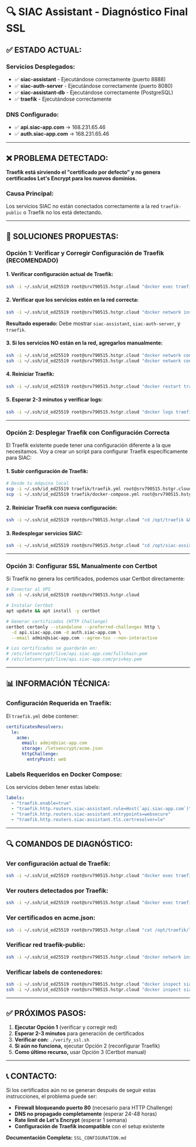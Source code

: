 # 🔍 SIAC Assistant - Diagnóstico Final SSL

## ✅ **ESTADO ACTUAL:**

### **Servicios Desplegados:**
- ✅ **siac-assistant** - Ejecutándose correctamente (puerto 8888)
- ✅ **siac-auth-server** - Ejecutándose correctamente (puerto 8080)  
- ✅ **siac-assistant-db** - Ejecutándose correctamente (PostgreSQL)
- ✅ **traefik** - Ejecutándose correctamente

### **DNS Configurado:**
- ✅ **api.siac-app.com** → 168.231.65.46
- ✅ **auth.siac-app.com** → 168.231.65.46

---

## ❌ **PROBLEMA DETECTADO:**

**Traefik está sirviendo el "certificado por defecto" y no genera certificados Let's Encrypt para los nuevos dominios.**

### **Causa Principal:**
Los servicios SIAC no están conectados correctamente a la red `traefik-public` o Traefik no los está detectando.

---

## 🔧 **SOLUCIONES PROPUESTAS:**

### **Opción 1: Verificar y Corregir Configuración de Traefik (RECOMENDADO)**

#### **1. Verificar configuración actual de Traefik:**
```bash
ssh -i ~/.ssh/id_ed25519 root@srv790515.hstgr.cloud "docker exec traefik cat /etc/traefik/traefik.yml"
```

#### **2. Verificar que los servicios estén en la red correcta:**
```bash
ssh -i ~/.ssh/id_ed25519 root@srv790515.hstgr.cloud "docker network inspect traefik-public | jq -r '.[0].Containers | to_entries[] | .value.Name'"
```

**Resultado esperado:** Debe mostrar `siac-assistant`, `siac-auth-server`, y `traefik`.

#### **3. Si los servicios NO están en la red, agregarlos manualmente:**
```bash
ssh -i ~/.ssh/id_ed25519 root@srv790515.hstgr.cloud "docker network connect traefik-public siac-assistant"
ssh -i ~/.ssh/id_ed25519 root@srv790515.hstgr.cloud "docker network connect traefik-public siac-auth-server"
```

#### **4. Reiniciar Traefik:**
```bash
ssh -i ~/.ssh/id_ed25519 root@srv790515.hstgr.cloud "docker restart traefik"
```

#### **5. Esperar 2-3 minutos y verificar logs:**
```bash
ssh -i ~/.ssh/id_ed25519 root@srv790515.hstgr.cloud "docker logs traefik --tail 50 | grep -i 'api.siac-app.com\\|auth.siac-app.com\\|certificate'"
```

---

### **Opción 2: Desplegar Traefik con Configuración Correcta**

El Traefik existente puede tener una configuración diferente a la que necesitamos. Voy a crear un script para configurar Traefik específicamente para SIAC:

#### **1. Subir configuración de Traefik:**
```bash
# Desde tu máquina local
scp -i ~/.ssh/id_ed25519 traefik/traefik.yml root@srv790515.hstgr.cloud:/opt/traefik/
scp -i ~/.ssh/id_ed25519 traefik/docker-compose.yml root@srv790515.hstgr.cloud:/opt/traefik/
```

#### **2. Reiniciar Traefik con nueva configuración:**
```bash
ssh -i ~/.ssh/id_ed25519 root@srv790515.hstgr.cloud "cd /opt/traefik && docker-compose down && docker-compose up -d"
```

#### **3. Redesplegar servicios SIAC:**
```bash
ssh -i ~/.ssh/id_ed25519 root@srv790515.hstgr.cloud "cd /opt/siac-assistant && docker-compose -f docker-compose.production.yml down && docker-compose -f docker-compose.production.yml up -d"
```

---

### **Opción 3: Configurar SSL Manualmente con Certbot**

Si Traefik no genera los certificados, podemos usar Certbot directamente:

```bash
# Conectar al VPS
ssh -i ~/.ssh/id_ed25519 root@srv790515.hstgr.cloud

# Instalar Certbot
apt update && apt install -y certbot

# Generar certificados (HTTP Challenge)
certbot certonly --standalone --preferred-challenges http \
  -d api.siac-app.com -d auth.siac-app.com \
  --email admin@siac-app.com --agree-tos --non-interactive

# Los certificados se guardarán en:
# /etc/letsencrypt/live/api.siac-app.com/fullchain.pem
# /etc/letsencrypt/live/api.siac-app.com/privkey.pem
```

---

## 📊 **INFORMACIÓN TÉCNICA:**

### **Configuración Requerida en Traefik:**

El `traefik.yml` debe contener:
```yaml
certificatesResolvers:
  le:
    acme:
      email: admin@siac-app.com
      storage: /letsencrypt/acme.json
      httpChallenge:
        entryPoint: web
```

### **Labels Requeridos en Docker Compose:**

Los servicios deben tener estas labels:
```yaml
labels:
  - "traefik.enable=true"
  - "traefik.http.routers.siac-assistant.rule=Host(`api.siac-app.com`)"
  - "traefik.http.routers.siac-assistant.entrypoints=websecure"
  - "traefik.http.routers.siac-assistant.tls.certresolver=le"
```

---

## 🔍 **COMANDOS DE DIAGNÓSTICO:**

### **Ver configuración actual de Traefik:**
```bash
ssh -i ~/.ssh/id_ed25519 root@srv790515.hstgr.cloud "docker exec traefik cat /etc/traefik/traefik.yml"
```

### **Ver routers detectados por Traefik:**
```bash
ssh -i ~/.ssh/id_ed25519 root@srv790515.hstgr.cloud "docker exec traefik traefik version"
```

### **Ver certificados en acme.json:**
```bash
ssh -i ~/.ssh/id_ed25519 root@srv790515.hstgr.cloud "cat /opt/traefik/letsencrypt/acme.json | jq '.le.Certificates[] | {domain: .domain.main, expires: .certificate}'"
```

### **Verificar red traefik-public:**
```bash
ssh -i ~/.ssh/id_ed25519 root@srv790515.hstgr.cloud "docker network inspect traefik-public"
```

### **Verificar labels de contenedores:**
```bash
ssh -i ~/.ssh/id_ed25519 root@srv790515.hstgr.cloud "docker inspect siac-assistant | jq '.[0].Config.Labels'"
ssh -i ~/.ssh/id_ed25519 root@srv790515.hstgr.cloud "docker inspect siac-auth-server | jq '.[0].Config.Labels'"
```

---

## ✅ **PRÓXIMOS PASOS:**

1. **Ejecutar Opción 1** (verificar y corregir red)
2. **Esperar 2-3 minutos** para generación de certificados
3. **Verificar con:** `./verify_ssl.sh`
4. **Si aún no funciona,** ejecutar Opción 2 (reconfigurar Traefik)
5. **Como último recurso,** usar Opción 3 (Certbot manual)

---

## 📞 **CONTACTO:**

Si los certificados aún no se generan después de seguir estas instrucciones, el problema puede ser:
- **Firewall bloqueando puerto 80** (necesario para HTTP Challenge)
- **DNS no propagado completamente** (esperar 24-48 horas)
- **Rate limit de Let's Encrypt** (esperar 1 semana)
- **Configuración de Traefik incompatible** con el setup existente

**Documentación Completa:** `SSL_CONFIGURATION.md`


